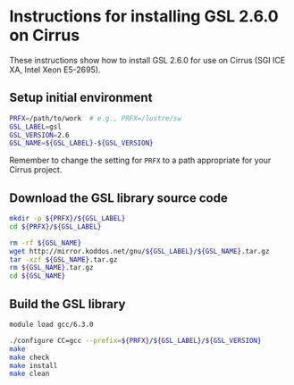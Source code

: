 Instructions for installing GSL 2.6.0 on Cirrus
===============================================

These instructions show how to install GSL 2.6.0 for use on Cirrus (SGI ICE XA, Intel Xeon E5-2695).


Setup initial environment
-------------------------

```bash
PRFX=/path/to/work  # e.g., PRFX=/lustre/sw
GSL_LABEL=gsl
GSL_VERSION=2.6
GSL_NAME=${GSL_LABEL}-${GSL_VERSION}
```

Remember to change the setting for `PRFX` to a path appropriate for your Cirrus project.


Download the GSL library source code
------------------------------------

```bash
mkdir -p ${PRFX}/${GSL_LABEL}
cd ${PRFX}/${GSL_LABEL}

rm -rf ${GSL_NAME}
wget http://mirror.koddos.net/gnu/${GSL_LABEL}/${GSL_NAME}.tar.gz
tar -xzf ${GSL_NAME}.tar.gz
rm ${GSL_NAME}.tar.gz
cd ${GSL_NAME}
```


Build the GSL library
---------------------

```bash
module load gcc/6.3.0

./configure CC=gcc --prefix=${PRFX}/${GSL_LABEL}/${GSL_VERSION}
make
make check
make install
make clean
```
